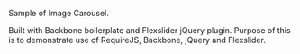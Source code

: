 Sample of Image Carousel.

Built with Backbone boilerplate and Flexslider jQuery plugin. Purpose of this is to demonstrate use of RequireJS, Backbone, jQuery and Flexslider.